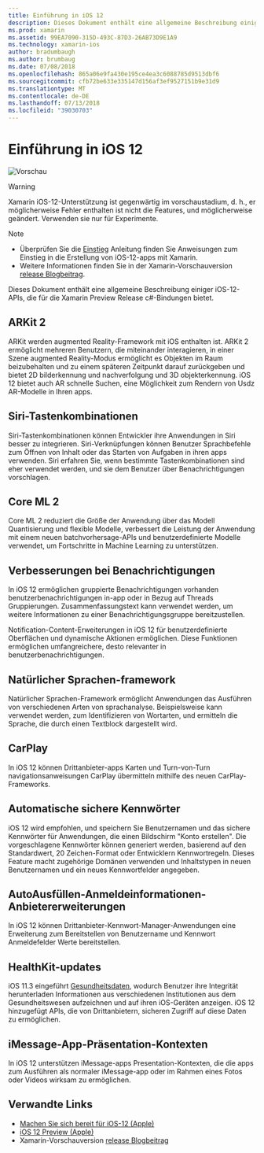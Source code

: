 ```yaml
---
title: Einführung in iOS 12
description: Dieses Dokument enthält eine allgemeine Beschreibung einiger iOS-12-APIs, die für die Xamarin Preview Release c#-Bindungen bietet.
ms.prod: xamarin
ms.assetid: 99EA7090-315D-493C-87D3-26AB73D9E1A9
ms.technology: xamarin-ios
author: bradumbaugh
ms.author: brumbaug
ms.date: 07/08/2018
ms.openlocfilehash: 865a06e9fa430e195ce4ea3c6088785d9513dbf6
ms.sourcegitcommit: cfb72be633e335147d156af3ef9527151b9e31d9
ms.translationtype: MT
ms.contentlocale: de-DE
ms.lasthandoff: 07/13/2018
ms.locfileid: "39030703"
---
```

# <a name="introduction-to-ios-12"></a>Einführung in iOS 12

![Vorschau](~/media/shared/preview.png)

> [!WARNING]
> Xamarin iOS-12-Unterstützung ist gegenwärtig im vorschaustadium, d. h., er möglicherweise Fehler enthalten ist nicht die Features, und möglicherweise geändert. Verwenden sie nur für Experimente.

> [!NOTE]
> - Überprüfen Sie die [Einstieg](get-started.md) Anleitung finden Sie Anweisungen zum Einstieg in die Erstellung von iOS-12-apps mit Xamarin.
> - Weitere Informationen finden Sie in der Xamarin-Vorschauversion [release Blogbeitrag](https://releases.xamarin.com/preview-release-xcode-10-beta-3/).

Dieses Dokument enthält eine allgemeine Beschreibung einiger iOS-12-APIs, die für die Xamarin Preview Release c#-Bindungen bietet.

## <a name="arkit-2"></a>ARKit 2

ARKit werden augmented Reality-Framework mit iOS enthalten ist. ARKit 2 ermöglicht mehreren Benutzern, die miteinander interagieren, in einer Szene augmented Reality-Modus ermöglicht es Objekten im Raum beizubehalten und zu einem späteren Zeitpunkt darauf zurückgeben und bietet 2D bilderkennung und nachverfolgung und 3D objekterkennung. iOS 12 bietet auch AR schnelle Suchen, eine Möglichkeit zum Rendern von Usdz AR-Modelle in Ihren apps.

## <a name="siri-shortcuts"></a>Siri-Tastenkombinationen

Siri-Tastenkombinationen können Entwickler ihre Anwendungen in Siri besser zu integrieren. Siri-Verknüpfungen können Benutzer Sprachbefehle zum Öffnen von Inhalt oder das Starten von Aufgaben in ihren apps verwenden. Siri erfahren Sie, wenn bestimmte Tastenkombinationen sind eher verwendet werden, und sie dem Benutzer über Benachrichtigungen vorschlagen.

## <a name="core-ml-2"></a>Core ML 2

Core ML 2 reduziert die Größe der Anwendung über das Modell Quantisierung und flexible Modelle, verbessert die Leistung der Anwendung mit einem neuen batchvorhersage-APIs und benutzerdefinierte Modelle verwendet, um Fortschritte in Machine Learning zu unterstützen.

## <a name="notification-improvements"></a>Verbesserungen bei Benachrichtigungen

In iOS 12 ermöglichen gruppierte Benachrichtigungen vorhanden benutzerbenachrichtigungen in-app oder in Bezug auf Threads Gruppierungen. Zusammenfassungstext kann verwendet werden, um weitere Informationen zu einer Benachrichtigungsgruppe bereitzustellen.

Notification-Content-Erweiterungen in iOS 12 für benutzerdefinierte Oberflächen und dynamische Aktionen ermöglichen. Diese Funktionen ermöglichen umfangreichere, desto relevanter in benutzerbenachrichtigungen.

## <a name="natural-language-framework"></a>Natürlicher Sprachen-framework

Natürlicher Sprachen-Framework ermöglicht Anwendungen das Ausführen von verschiedenen Arten von sprachanalyse. Beispielsweise kann verwendet werden, zum Identifizieren von Wortarten, und ermitteln die Sprache, die durch einen Textblock dargestellt wird.

## <a name="carplay"></a>CarPlay

In iOS 12 können Drittanbieter-apps Karten und Turn-von-Turn navigationsanweisungen CarPlay übermitteln mithilfe des neuen CarPlay-Frameworks.

## <a name="automatic-strong-passwords"></a>Automatische sichere Kennwörter

iOS 12 wird empfohlen, und speichern Sie Benutzernamen und das sichere Kennwörter für Anwendungen, die einen Bildschirm "Konto erstellen". Die vorgeschlagene Kennwörter können generiert werden, basierend auf den Standardwert, 20 Zeichen-Format oder Entwicklern Kennwortregeln. Dieses Feature macht zugehörige Domänen verwenden und Inhaltstypen in neuen Benutzernamen und ein neues Kennwortfelder angegeben.

## <a name="autofill-credential-provider-extensions"></a>AutoAusfüllen-Anmeldeinformationen-Anbietererweiterungen

In iOS 12 können Drittanbieter-Kennwort-Manager-Anwendungen eine Erweiterung zum Bereitstellen von Benutzername und Kennwort Anmeldefelder Werte bereitstellen.

## <a name="healthkit-updates"></a>HealthKit-updates

iOS 11.3 eingeführt [Gesundheitsdaten](https://www.apple.com/healthcare/health-records/), wodurch Benutzer ihre Integrität herunterladen Informationen aus verschiedenen Institutionen aus dem Gesundheitswesen aufzeichnen und auf ihren iOS-Geräten anzeigen. iOS 12 hinzugefügt APIs, die von Drittanbietern, sicheren Zugriff auf diese Daten zu ermöglichen.

## <a name="imessage-app-presentation-contexts"></a>iMessage-App-Präsentation-Kontexten

In iOS 12 unterstützen iMessage-apps Presentation-Kontexten, die die apps zum Ausführen als normaler iMessage-app oder im Rahmen eines Fotos oder Videos wirksam zu ermöglichen.

## <a name="related-links"></a>Verwandte Links

- [Machen Sie sich bereit für iOS-12 (Apple)](https://developer.apple.com/ios/)
- [iOS 12 Preview (Apple)](https://www.apple.com/ios/ios-12-preview/)
- Xamarin-Vorschauversion [release Blogbeitrag](https://releases.xamarin.com/preview-release-xcode-10-beta-3/)
